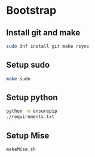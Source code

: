 # Bootstrap

## Install git and make

``` bash
sudo dnf install git make rsync
```

## Setup sudo

``` bash
make sudo
```

## Setup python

``` bash
python -m ensurepip
./requirements.txt
```

## Setup Mise

``` bash
makeMise.sh
```
